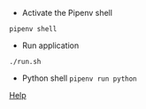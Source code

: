 - Activate the Pipenv shell

`pipenv shell`

- Run application

`./run.sh`

- Python shell
`pipenv run python`

[Help](https://github.com/miguelgrinberg/microblog/)
